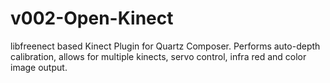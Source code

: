 v002-Open-Kinect
================

libfreenect based Kinect Plugin for Quartz Composer. Performs auto-depth calibration, allows for multiple kinects, servo control, infra red and color image output.